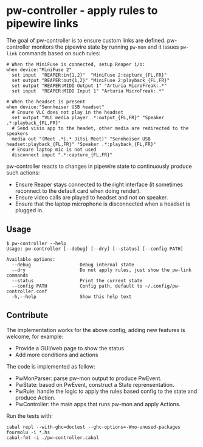# pw-controller - apply rules to pipewire links

The goal of pw-controller is to ensure custom links are defined.
pw-controller monitors the pipewire state by running `pw-mon` and it issues `pw-link` commands based on such rules:

```
# When the MiniFuse is connected, setup Reaper i/o:
when device:"MiniFuse 2"
  set input  "REAPER:in{1,2}"  "MiniFuse 2:capture_{FL,FR}"
  set output "REAPER:out{1,2}" "MiniFuse 2:playback_{FL,FR}"
  set output "REAPER:MIDI Output 1" "Arturia MicroFreak:.*"
  set input  "REAPER:MIDI Input 1" "Arturia MicroFreak:.*"

# When the headset is present
when device:"Sennheiser USB headset"
  # Ensure VLC does not play in the headset
  set output "VLC media player .*:output_{FL,FR}" "Speaker .*:playback_{FL,FR}"
  # Send visio app to the headet, other media are redirected to the speakers
  media out "(Meet .*|.* Jitsi Meet)" "Sennheiser USB headset:playback_{FL,FR}" "Speaker .*:playback_{FL,FR}"
  # Ensure laptop mic is not used
  disconnect input ".*:capture_{FL,FR}"
```

pw-controller reacts to changes in pipewire state to continuously produce such actions:

- Ensure Reaper stays connected to the right interface (it sometimes reconnect to the default card when doing render).
- Ensure video calls are played to headset and not on speaker.
- Ensure that the laptop microphone is disconnected when a headset is plugged in.

## Usage

```ShellSession
$ pw-controller --help
Usage: pw-controller [--debug] [--dry] [--status] [--config PATH]

Available options:
  --debug                  Debug internal state
  --dry                    Do not apply rules, just show the pw-link commands
  --status                 Print the current state
  --config PATH            Config path, default to ~/.config/pw-controller.conf
  -h,--help                Show this help text
```

## Contribute

The implementation works for the above config, adding new features is welcome, for example:

- Provide a GUI/web page to show the status
- Add more conditions and actions

The code is implemented as follow:

- PwMonParser: parse pw-mon output to produce PwEvent.
- PwState: based on PwEvent, construct a State reprensentation.
- PwRule: handle the logic to apply the rules based config to the state and produce Action.
- PwController: the main apps that runs pw-mon and apply Actions.

Run the tests with:

```
cabal repl --with-ghc=doctest --ghc-options=-Wno-unused-packages
fourmolu -i *.hs
cabal-fmt -i ./pw-controller.cabal
```
